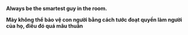 **Always be the smartest guy in the room.**

**Mày không thể bảo vệ con người bằng cách tước đoạt quyền làm người của họ, điều đó quá mâu thuẫn**